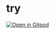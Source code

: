 # try

[![Open in Gitpod](https://gitpod.io/button/open-in-gitpod.svg)](https://gitpod.io/#https://github.com/tigefa4u/try)
